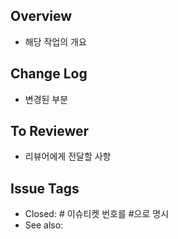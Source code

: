 ## Overview
- 해당 작업의 개요

## Change Log
- 변경된 부분

## To Reviewer
- 리뷰어에게 전달할 사항

## Issue Tags
- Closed: # 이슈티켓 번호를 #으로 명시
- See also: [](https://github.com/kimkeonhyo/gitpr/issues)